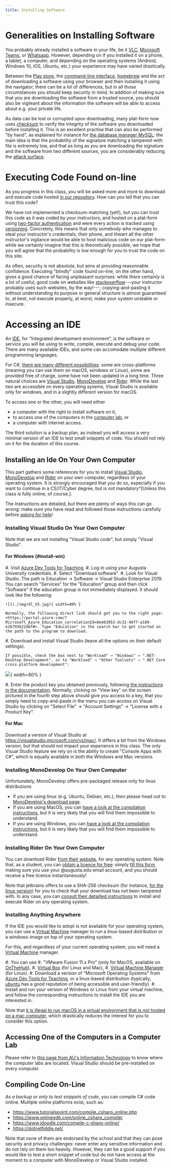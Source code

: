 ```yaml
---
title: Installing Software
---
```



# Generalities on Installing Software

You probably already installed a software in your life, be it [VLC](http://www.videolan.org/), [Microsoft Teams](https://www.microsoft.com/en-us/microsoft-teams/download-app), or [Whatsapp](https://www.whatsapp.com/).
However, depending on if you installed it on a phone, a tablet, a computer, and depending on the operating systems (Android, Windows 10, iOS, Ubuntu, etc.) your experience may have varied drastically.

Between the [Play store](https://en.wikipedia.org/wiki/Google_Play#Play_Store_on_Android), the [command-line interface](https://en.wikipedia.org/wiki/Command-line_interface), [homebrew](http://brew.sh/) and the act of downloading a software using your browser and then installing it using the navigator, there can be a lot of differences, but in all those circumstances you should keep security in mind.
In addition of making sure that you are downloading the software from a trusted source, you should also be vigileant about the information the software will be able to access about e.g. your private life.

As data can be lost or corrupted upon downloading, many plat-form now uses [checksum](https://en.wikipedia.org/wiki/Checksum) to verify the integrity of the software you downloaded before installing it.
This is an excellent practise that can also be performed "by hand", as explained for instance for [the database manager MySQL](https://dev.mysql.com/doc/refman/8.0/en/verifying-package-integrity.html): the main idea is that the probability of the signature matching a tampered-with file is extremely low, and that as long as you are downloading the signature and the software from two different sources, you are considerably reducing the [attack surface](https://en.wikipedia.org/wiki/Attack_surface).

# Executing Code Found on-line

As you progress in this class, you will be asked more and more to download and execute code hosted [in our repository](https://github.com/csci-1301/csci-1301.github.io/).
How can you tell that you can trust this code?

We have not implemented a checksum-matching (yet!), but you can trust this code as it was coded by your instructors, and hosted on a plat-form using [two-factor authentication](https://docs.github.com/en/github/authenticating-to-github/about-two-factor-authentication) and were every action is tracked using [versioning](https://en.wikipedia.org/wiki/Software_versioning).
Concretely, this means that only somebody who manages to steal your instructor's credentials, their phone, and thwart all the other instructor's vigilance would be able to host malicious code on our plat-form: while we certainly imagine that this is theoretically possible, we hope that you will agree that the probability is low enough for you to trust the code on this site.

As often, security is not absolute, but aims at providing reasonnable confidence.
Executing "blindly" code found on-line, on the other hand, gives a good chance of facing unpleasant surprises: while there certainly is a lot of useful, good code on websites like [stackoverflow](https://stackoverflow.com/)---your instructor probably uses such websites, by the way!---, copying-and-pasting it without understanding its purpose or general structure is almost guaranteed to, at best, not execute properly, at worst, make your system unstable or insecure.

# Accessing an IDE

An [IDE](https://en.wikipedia.org/wiki/Integrated_development_environment), for "Integrated development environment", is the software or service you will be using to write, compile, execute and debug your code. 
There are many available IDEs, and some can accomodate multiple different programming languages.

For C#, [there are many different possibilities](https://en.wikipedia.org/wiki/Comparison_of_integrated_development_environments#C%23): some are cross-platforms (meaning you can use them on macOS, windows or Linux), some are provided free of charge, some have not been updated in a long time.
Three natural choices are [Visual Studio](https://visualstudio.microsoft.com/), [MonoDevelop](https://www.monodevelop.com/) and [Rider](https://www.jetbrains.com/rider/features/).
While the last two are accessible on every operating sysems, Visual Studio is available only for windows, and in a slightly different version for macOS.

To access one or the other, you will need either

- a computer with the right to install software on it,
- to access one of the computers in the [computer lab](https://www.augusta.edu/its/computers-printing.php), or
- a computer with internet access.

The third solution is a backup plan, as instead you will access a very minimal version of an IDE to test small snippets of code.
You should not rely on it for the duration of this course.

## Installing an Ide  On Your Own Computer

This part gathers some references for you to install [Visual Studio](https://visualstudio.microsoft.com/), [MonoDevelop](https://www.monodevelop.com/) and [Rider](https://www.jetbrains.com/rider/features/) on your own computer, regardless of your operating system.
It is strongly encouraged that you do so, especially if you want to continue in a CS/IT/Cyber degree, but is not mandatory^[Unless this class is fully online, of course.].

The instructions are detailed, but there are plenty of ways this can go wrong: make sure you have read and followed those instructions carefully before [asking for help](labs/Introduction/#how-to-ask-a-question)!

### Installing Visual Studio On Your Own Computer

Note that we are *not* installing "Visual Studio *code*", but simply "Visual Studio".

#### For Windows {#install-win}

#. Visit [Azure Dev Tools for Teaching](https://aka.ms/devtoolsforteaching).
#. Log in using your Augusta University credentials.
#. Select "Download software". 
#. Look for Visual Studio. The path is Education → Software → Visual Studio Enterprise 2019. You can search "Services" for the "Education" group and then click "Software" if the education group is not immediately displayed. It should look like the following:

    ![](./img/dl_VS.jpg){ width=80% }
    
    Normally, the following direct link should get you to the right page: <https://portal.azure.com/?Microsoft_Azure_Education_correlationId=8ee63052-dc32-46f7-a109-e26793622dbf#>. Type "Education" in the search bar to get started on the path to the program to download.

#. Download and install Visual Studio (leave all the options on their default settings). 

    If possible, check the box next to "Workload" → "Windows" → ".NET-Desktop Development", or to "Workload" → "Other Toolsets" → ".NET Core cross-platform development":


   ![](img/install_option.jpeg){ width=80% }

#. Enter the product key you obtained previously, following [the instructions in the documentation](https://docs.microsoft.com/en-us/visualstudio/ide/how-to-unlock-visual-studio?view=vs-2019).
Normally, clicking on "View key" on the screen pictured in the fourth step above should give you access to a key, that you simply need to copy-and-paste in the menu you can access on Visual Studio by clicking on "Select File" → "Account Settings" → "License with a Product Key".

#### For Mac

Download a version of Visual Studio at <https://visualstudio.microsoft.com/vs/mac/>. It differs a bit from the Windows version, but that should not impact your experience in this class. The only Visual Studio feature we rely on is the ability to create "Console Apps with C#", which is equally available in both the Windows and Mac versions.

### Installing MonoDevelop On Your Own Computer

Unfortunately, MonoDevelop offers pre-packaged release only for linux distributions

- If you are using linux (e.g. Ubuntu, Debian, etc.), then please head out to [MonoDevelop's download page](https://www.monodevelop.com/download/#fndtn-download-lin).
- If you are using MacOS, you can [have a look at the compilation instructions](https://www.monodevelop.com/developers/building-monodevelop/#macos), but it is very likely that you will find them impossible to understand.
- If you are using Windows, you can [have a look at the compilation instructions](https://www.monodevelop.com/developers/building-monodevelop/#windows), but it is very likely that you will find them impossible to understand.

### Installing Rider On Your Own Computer

You can download Rider [from their website](https://www.jetbrains.com/rider/download/), for any operating system.
Note that, as a student, you can [obtain a licence for free](https://www.jetbrains.com/community/education/#students): simply [fill this form](https://www.jetbrains.com/shop/eform/students), making sure you use your @augusta.edu email account, and you should receive a free licence instantaneously!

Note that jetbrains offers to use a SHA-256 checksum (for instance, [for the linux version](https://download.jetbrains.com/rider/JetBrains.Rider-2021.1.2.tar.gz.sha256)) for you to check that your download has not been tampered with.
In any case, you can [consult their detailled instructions](https://www.jetbrains.com/help/rider/Installation_guide.html#standalone) to install and execute Rider on any operating system.

### Installing Anything Anywhere

If the IDE you would like to adopt is not available for your operating system, you can use a [Virtual Machine](https://en.wikipedia.org/wiki/Virtual_machine) manager to run a linux-based distribution or a windows-image on top of your operating system.

For this, and regardless of your current operating system, you will need a [Virtual Machine](https://en.wikipedia.org/wiki/Virtual_machine) manager.

#. You can use 
    #. "VMware Fusion 11.x Pro" (only for MacOS, available on [OnTheHub](https://e5.onthehub.com/WebStore/OfferingDetails.aspx?o=cff1cf98-42ce-e811-810b-000d3af41938&pmv=00000000-0000-0000-0000-000000000000&ws=2020165a-723a-de11-b696-0030485a8df0&vsro=8)),
    #. [Virtual Box](https://www.virtualbox.org/) (for Linux and Mac),
    #. [Virtual Machine Manager](https://virt-manager.org/) (for Linux).
#. Download a version of "Microsoft Operating Systems" from [Azure Dev Tools for Teaching](https://aka.ms/devtoolsforteaching), or a linux-based distribution (typically, [ubuntu](https://ubuntu.com/appliance/vm) has a good reputation of being accessible and user-friendly).
#. Install and run your version of Windows or Linux from your virtual machine, and follow the corresponding instructions to install the IDE you are interested in.

Note that [it is illegal to run macOS in a virtual environment that is not hosted on a mac computer](https://law.stackexchange.com/q/18282), which drastically reduces the interest for you to consider this option.

## Accessing One of the Computers in a Computer Lab

Please refer to [this page from AU's Information Technology](https://www.augusta.edu/its/computers-printing.php) to know where the computer labs are located.
Visual Studio should be pre-installed on every computer.

## Compiling Code On-Line

_As a backup or only to test snippets of code_, you can compile C# code online.
Multiple online platforms exist, such as:

- <https://www.tutorialspoint.com/compile_csharp_online.php>
- <https://www.onlinegdb.com/online_csharp_compiler>
- <https://www.jdoodle.com/compile-c-sharp-online/>
- <https://dotnetfiddle.net/>

Note that none of them are endorsed by the school and that they can pose security and privacy challenges: never enter any sensitive information and do not rely on them too heavily.
However, they can be a good support if you would like to test a short snippet of code but do not have access at the moment to a computer with MonoDevelop or Visual Studio installed.

